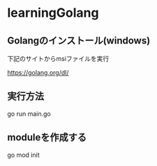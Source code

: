 # learningGolang

## Golangのインストール(windows)
下記のサイトからmsiファイルを実行

https://golang.org/dl/

## 実行方法
go run main.go

## moduleを作成する
go mod init 